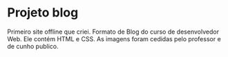 # Projeto blog
 Primeiro site offline que criei. Formato de Blog do curso de desenvolvedor Web. Ele contém HTML e CSS. As imagens foram cedidas pelo professor e de cunho publico.
